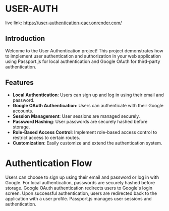 # USER-AUTH

live link: https://user-authentication-cacr.onrender.com/

## Introduction

Welcome to the User Authentication project! This project demonstrates how to implement user authentication and authorization in your web application using Passport.js for local authentication and Google OAuth for third-party authentication.

## Features

- **Local Authentication**: Users can sign up and log in using their email and password.
- **Google OAuth Authentication**: Users can authenticate with their Google accounts.
- **Session Management**: User sessions are managed securely.
- **Password Hashing**: User passwords are securely hashed before storage.
- **Role-Based Access Control**: Implement role-based access control to restrict access to certain routes.
- **Customization**: Easily customize and extend the authentication system.



# Authentication Flow

Users can choose to sign up using their email and password or log in with Google.
For local authentication, passwords are securely hashed before storage.
Google OAuth authentication redirects users to Google's login screen.
Upon successful authentication, users are redirected back to the application with a user profile.
Passport.js manages user sessions and authentication.
